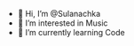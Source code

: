 - 👋 Hi, I’m @Sulanachka
- 👀 I’m interested in Music
- 🌱 I’m currently learning Code

<!---
Sulanachka/Sulanachka is a ✨ special ✨ repository because its `README.md` (this file) appears on your GitHub profile.
You can click the Preview link to take a look at your changes.
--->
